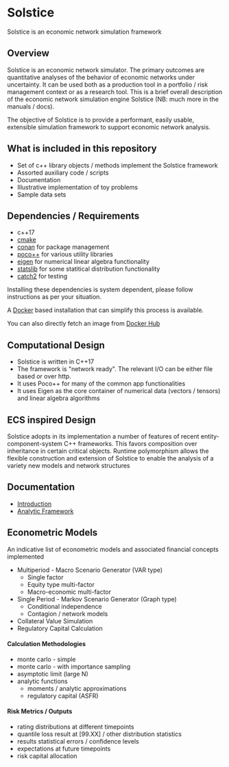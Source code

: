 # Solstice
Solstice is an economic network simulation framework

## Overview

Solstice is an economic network simulator. The primary outcomes are quantitative analyses of the behavior of economic networks under uncertainty. It can be used both as a production tool in a portfolio / risk management context or as a research tool.  This is a brief overall description of the economic network simulation engine Solstice (NB: much more in the manuals / docs). 

The objective of Solstice is to provide a performant, easily usable, extensible simulation framework to support economic network analysis.

## What is included in this repository

- Set of c++ library objects / methods implement the Solstice framework
- Assorted auxiliary code / scripts
- Documentation
- Illustrative implementation of toy problems
- Sample data sets

## Dependencies / Requirements

* c++17
* [cmake](https://cmake.org/)
* [conan](https://docs.conan.io/2/installation.html) for package management
* [poco++](https://pocoproject.org/) for various utility libraries
* [eigen](https://eigen.tuxfamily.org/index.php?title=Main_Page) for numerical linear algebra functionality
* [statslib](https://statslib.readthedocs.io/en/latest/index.html) for some statitical distribution functionality
* [catch2](https://github.com/catchorg/Catch2) for testing

Installing these dependencies is system dependent, please follow instructions as per your situation. 

A [Docker](/Dockerfile) based installation that can simplify this process is available. 

You can also directly fetch an image from [Docker Hub](https://hub.docker.com/repository/docker/openrisk/solstice/general) 

## Computational Design

* Solstice is written in C++17
* The framework is "network ready". The relevant I/O can be either file based or over http. 
* It uses Poco++ for many of the common app functionalities
* It uses Eigen as the core container of numerical data (vectors / tensors) and linear algebra algorithms

## ECS inspired Design

Solstice adopts in its implementation a number of features of recent entity-component-system C++ frameworks. This favors composition over inheritance in certain critical objects. Runtime polymorphism allows the flexible construction and extension of Solstice to enable the analysis of a variety new models and network structures

## Documentation

* [Introduction](manuals/solstice_introduction_0.1.pdf)
* [Analytic Framework](manuals/solstice_analytics_0.1.pdf)

## Econometric Models

An indicative list of econometric models and associated financial concepts implemented

* Multiperiod - Macro Scenario Generator (VAR type)
  * Single factor
  * Equity type multi-factor
  * Macro-economic multi-factor
* Single Period - Markov Scenario Generator (Graph type)
  * Conditional independence
  * Contagion / network models 
* Collateral Value Simulation
* Regulatory Capital Calculation

#### Calculation Methodologies

* monte carlo - simple
* monte carlo - with importance sampling
* asymptotic limit (large N)
* analytic functions
  * moments / analytic approximations
  * regulatory capital (ASFR)

#### Risk Metrics / Outputs

* rating distributions at different timepoints
* quantile loss result at [99.XX] / other distribution statistics
* results statistical errors / confidence levels
* expectations at future timepoints
* risk capital allocation

